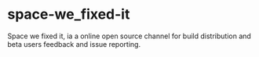 # space-we_fixed-it

Space we fixed it, ia a online open source channel  for build distribution and beta users feedback and issue reporting. 
